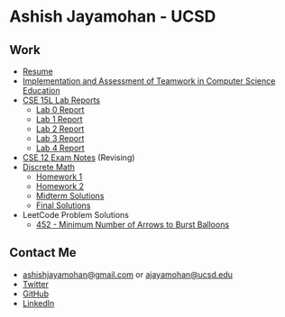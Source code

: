 # Ashish Jayamohan - UCSD
## Work
- [Resume](https://ashishjayamohan.github.io/files/general/resume.pdf)
- [Implementation and Assessment of Teamwork in Computer Science Education](http://makecscount.com/Jayamohan2021.pdf)
- [CSE 15L Lab Reports](https://ashishjayamohan.github.io/cse15l-lab-reports/)
	- [Lab 0 Report](https://ashishjayamohan.github.io/cse15l-lab-reports/Lab0.html)
	- [Lab 1 Report](https://ashishjayamohan.github.io/cse15l-lab-reports/Lab1.html)
	- [Lab 2 Report](https://ashishjayamohan.github.io/cse15l-lab-reports/Lab2.html)
	- [Lab 3 Report](https://ashishjayamohan.github.io/cse15l-lab-reports/Lab3.html)
	- [Lab 4 Report](https://ashishjayamohan.github.io/cse15l-lab-reports/Lab4.html)
- [CSE 12 Exam Notes](https://ashishjayamohan.github.io/files/exam2.pdf) (Revising)
- [Discrete Math](https://ashishjayamohan.github.io/discrete-math.html)
	- [Homework 1](https://ashishjayamohan.github.io/files/discrete-math/hw1.pdf)
	- [Homework 2](https://ashishjayamohan.github.io/files/discrete-math/hw2.pdf)
	- [Midterm Solutions](https://ashishjayamohan.github.io/files/discrete-math/midterm.pdf)
	- [Final Solutions](https://ashishjayamohan.github.io/files/discrete-math/final.pdf)
- LeetCode Problem Solutions
	- [452 - Minimum Number of Arrows to Burst Balloons](https://ashishjayamohan.github.io/files/general/452.html)

## Contact Me
- [ashishjayamohan@gmail.com](mailto:ashishjayamohan@gmail.com) or [ajayamohan@ucsd.edu](mailto:ajayamohan@ucsd.edu)
- [Twitter](https://twitter.com/AshishJayamohan)
- [GitHub](https://github.com/ashishjayamohan)
- [LinkedIn](https://www.linkedin.com/in/ashishjayamohan/)
